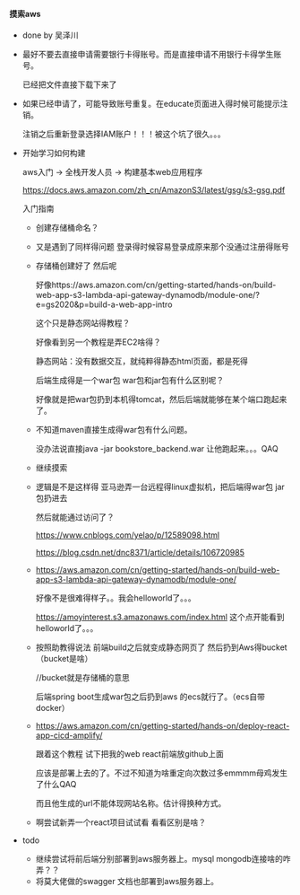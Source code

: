 #### 摸索aws

- done by 吴泽川

- 最好不要去直接申请需要银行卡得账号。而是直接申请不用银行卡得学生账号。

  已经把文件直接下载下来了

- 如果已经申请了，可能导致账号重复。在educate页面进入得时候可能提示注销。

  注销之后重新登录选择IAM账户！！！被这个坑了很久。。。

- 开始学习如何构建

  aws入门 -> 全栈开发人员 -> 构建基本web应用程序

  https://docs.aws.amazon.com/zh_cn/AmazonS3/latest/gsg/s3-gsg.pdf

  入门指南 

  - 创建存储桶命名？

  - 又是遇到了同样得问题  登录得时候容易登录成原来那个没通过注册得账号

  - 存储桶创建好了 然后呢 

    好像https://aws.amazon.com/cn/getting-started/hands-on/build-web-app-s3-lambda-api-gateway-dynamodb/module-one/?e=gs2020&p=build-a-web-app-intro

    这个只是静态网站得教程？

    好像看到另一个教程是弄EC2啥得？

    静态网站：没有数据交互，就纯粹得静态html页面，都是死得

    后端生成得是一个war包  war包和jar包有什么区别呢？

    好像就是把war包扔到本机得tomcat，然后后端就能够在某个端口跑起来了。

  - 不知道maven直接生成得war包有什么问题。

    没办法说直接java -jar bookstore_backend.war 让他跑起来。。。QAQ

  - 继续摸索

  - 逻辑是不是这样得 亚马逊弄一台远程得linux虚拟机，把后端得war包 jar包扔进去

    然后就能通过访问了？

    https://www.cnblogs.com/yelao/p/12589098.html

    https://blog.csdn.net/dnc8371/article/details/106720985

  - https://aws.amazon.com/cn/getting-started/hands-on/build-web-app-s3-lambda-api-gateway-dynamodb/module-one/

    好像不是很难得样子。。我会helloworld了。。。

    https://amoyinterest.s3.amazonaws.com/index.html 这个点开能看到helloworld了。。。

  - 按照助教得说法  前端build之后就变成静态网页了 然后扔到Aws得bucket（bucket是啥）

    //bucket就是存储桶的意思

    后端spring boot生成war包之后扔到aws 的ecs就行了。（ecs自带docker）

  - https://aws.amazon.com/cn/getting-started/hands-on/deploy-react-app-cicd-amplify/

    跟着这个教程 试下把我的web react前端放github上面

    应该是部署上去的了。不过不知道为啥重定向次数过多emmmm母鸡发生了什么QAQ

    而且他生成的url不能体现网站名称。估计得换种方式。

  - 啊尝试新弄一个react项目试试看  看看区别是啥？

- todo

  - 继续尝试将前后端分别部署到aws服务器上。mysql mongodb连接啥的咋弄？？
  - 将莫大佬做的swagger 文档也部署到aws服务器上。

  